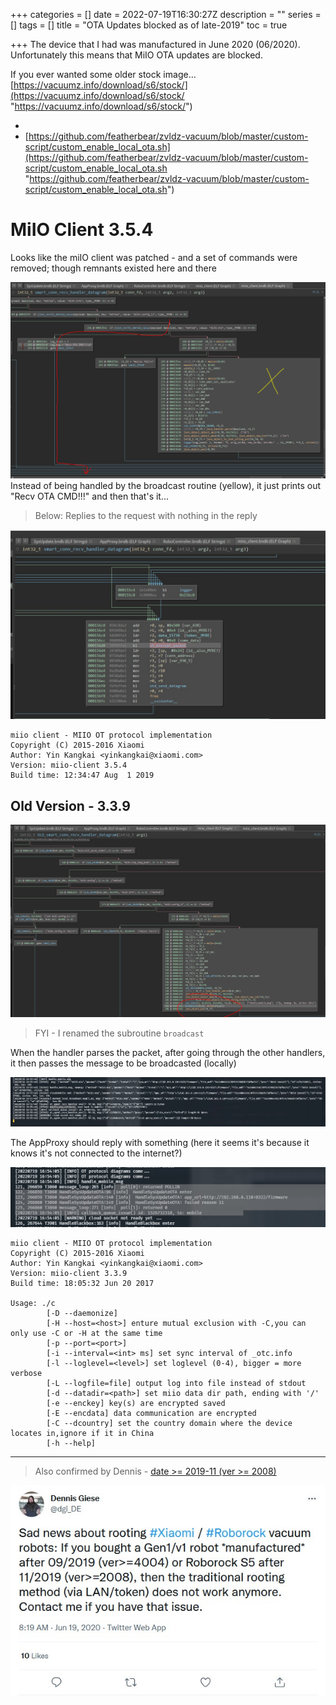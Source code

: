 +++
categories = []
date = 2022-07-19T16:30:27Z
description = ""
series = []
tags = []
title = "OTA Updates blocked as of late-2019"
toc = true

+++
The device that I had was manufactured in June 2020 (06/2020).  
Unfortunately this means that MiIO OTA updates are blocked.

If you ever wanted some older stock image... [https://vacuumz.info/download/s6/stock/](https://vacuumz.info/download/s6/stock/ "https://vacuumz.info/download/s6/stock/")

* 
* [https://github.com/featherbear/zvldz-vacuum/blob/master/custom-script/custom_enable_local_ota.sh](https://github.com/featherbear/zvldz-vacuum/blob/master/custom-script/custom_enable_local_ota.sh "https://github.com/featherbear/zvldz-vacuum/blob/master/custom-script/custom_enable_local_ota.sh")

# MiIO Client 3.5.4

Looks like the miIO client was patched - and a set of commands were removed; though remnants existed here and there

![](/uploads/20220719-snipaste_2022-07-20_03-11-19.png)  
Instead of being handled by the broadcast routine (yellow), it just prints out "Recv OTA CMD!!!" and then that's it...

> Below: Replies to the request with nothing in the reply

![](/uploads/20220719-snipaste_2022-07-20_02-33-16.jpg)

    miio client - MIIO OT protocol implementation
    Copyright (C) 2015-2016 Xiaomi
    Author: Yin Kangkai <yinkangkai@xiaomi.com>
    Version: miio-client 3.5.4
    Build time: 12:34:47 Aug  1 2019

## Old Version - 3.3.9

![](/uploads/20220719-snipaste_2022-07-20_03-04-38.png)

> FYI - I renamed the subroutine `broadcast`

When the handler parses the packet, after going through the other handlers, it then passes the message to be broadcasted (locally)

![](/uploads/20220719-snipaste_2022-07-20_02-55-45.jpg)

The AppProxy should reply with something (here it seems it's because it knows it's not connected to the internet?)

![](/uploads/20220719-snipaste_2022-07-20_02-54-06.jpg)

```
miio client - MIIO OT protocol implementation
Copyright (C) 2015-2016 Xiaomi
Author: Yin Kangkai <yinkangkai@xiaomi.com>
Version: miio-client 3.3.9
Build time: 18:05:32 Jun 20 2017

Usage: ./c
        [-D --daemonize]
        [-H --host=<host>] enture mutual exclusion with -C,you can only use -C or -H at the same time
        [-p --port=<port>]
        [-i --interval=<int> ms] set sync interval of _otc.info
        [-l --loglevel=<level>] set loglevel (0-4), bigger = more verbose
        [-L --logfile=file] output log into file instead of stdout
        [-d --datadir=<path>] set miio data dir path, ending with '/'
        [-e --enckey] key(s) are encrypted saved
        [-E --encdata] data communication are encrypted
        [-C --dcountry] set the country domain where the device locates in,ignore if it in China
        [-h --help]
```

***

> Also confirmed by Dennis - [date >= 2019-11 (ver >= 2008)](https://twitter.com/dgi_DE/status/1273742178783805441)

![](/uploads/20220719-snipaste_2022-07-20_02-31-53.jpg)
